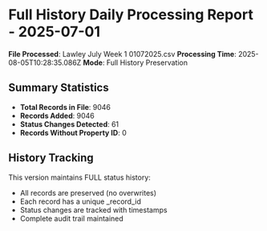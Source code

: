 # Full History Daily Processing Report - 2025-07-01

**File Processed**: Lawley July Week 1 01072025.csv
**Processing Time**: 2025-08-05T10:28:35.086Z
**Mode**: Full History Preservation

## Summary Statistics

- **Total Records in File**: 9046
- **Records Added**: 9046
- **Status Changes Detected**: 61
- **Records Without Property ID**: 0

## History Tracking

This version maintains FULL status history:
- All records are preserved (no overwrites)
- Each record has a unique _record_id
- Status changes are tracked with timestamps
- Complete audit trail maintained
